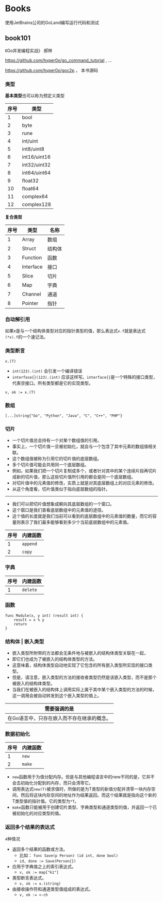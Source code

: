 # Books

使用JetBrains公司的GoLand编写运行代码和测试

## book101

《Go并发编程实战》 郝林

<https://github.com/hyper0x/go_command_tutorial> , ...

<https://github.com/hyper0x/goc2p> ， 本书源码

### 类型

**基本类型**也可以称为预定义类型

|序号|类型|
|---|---|
|1|bool|
|2|byte|
|3|rune|
|4|int/uint|
|5|int8/uint8|
|6|int16/uint16|
|7|int32/uint32|
|8|int64/uint64|
|9|float32|
|10|float64|
|11|complex64|
|12|complex128|

**复合类型**

|序号|类型|名称|
|---|---|---|
|1|Array|数组|
|2|Struct|结构体|
|3|Function|函数|
|4|Interface|接口|
|5|Slice|切片|
|6|Map|字典|
|7|Channel|通道|
|8|Pointer|指针|

### 自动解引用

如果x是与一个结构体类型对应的指针类型的值，那么表达式`x.f`就是表达式`(*x).f`的一个速记法。

### 类型断言

```
x.(T)
```

- `int(123).(int)` 会引发一个编译错误
- `interface{}(123).(int)` 应该这样写。`interface{}`是一个特殊的接口类型，代表空接口。所有类型都是它的实现类型。

```
v, ok := x.(T)
```

### 数组

```
[...]string{"Go", "Python", "Java", "C", "C++", "PHP"}
```

### 切片

- 一个切片值总会持有一个对某个数组值的引用。
- 事实上，一个切片值一旦被初始化，就会与一个包含了其中元素的数组值相关联。
- 这个数组值被称为引用它的切片值的底层数组。
- 多个切片值可能会共用同一个底层数组。
- 例如，如果我们把一个切片复制成多个，或者针对其中的某个连续片段再切片成新的切片值，那么这些切片值所引用的都会是同一个底层数组。
- 对切片值中的元素值的修改，实质上就是对其底层数组上的对应元素的修改。
- 从这个角度看，切片值类似于指向底层数组的指针。

-----
- 我们可以把切片值想象成朝向其底层数组的一个窗口。
- 这个窗口是我们查看底层数组中的元素值的途径。
- 这个值的长度就是我们当前可以看到的底层数组中的元素值的数量，而它的容量则表示了我们最多能够看到多少个当前底层数组中的元素值。

|序号|内建函数|
|---|---|
|1|`append`|
|2|`copy`|

### 字典

|序号|内建函数|
|---|---|
|1|`delete`|

### 函数

```
func Module(x, y int) (result int) {
    result = x % y
    return
}
```

### 结构体 | 嵌入类型

- 嵌入类型所附带的方法都会无条件地与被嵌入的结构体类型关联在一起，
- 即它们也成为了被嵌入的结构体类型的方法。
- 这意味着，结构体类型自动地实现了它包含的所有嵌入类型所实现的接口类型。
- 但是，请注意，嵌入类型的方法的接收者类型仍然是该嵌入类型，而不是那个被嵌入的结构体类型。
- 当我们在被嵌入的结构体上调用实际上属于其中某个嵌入类型的方法的时候，这一调用会被自动转发到这个嵌入类型的值上。

|需要强调的是|
|---|
|在Go语言中，只存在嵌入而不存在继承的概念。|

### 数据初始化

|序号|内建函数|
|---|---|
|1|`new`|
|2|`make`|

- `new`函数用于为值分配内存。但是与其他编程语言中的new不同的是，它并不会去初始化分配到的内存，而只会清零它。
- 调用表达式`new(T)`被求值时，所做的是为T类型的新值分配并清零一块内存空间，然后将这块内存空间的地址作为结果返回。而这个结果就是指向这个新的T类型值的指针值。它的类型为`*T`。
- `make`函数只能被用于创建切片类型、字典类型和通道类型的值，并返回一个已被初始化的对应类型的值。

### 返回多个结果的表达式

`4`种情况
- 返回多个结果的函数或方法。
    - 比如： `func Save(p Person) (id int, done bool)`
    - `id, done := Save(Person{})`
- 应用于字典值之上的索引表达式。
    - `v, ok := map["k1"]`
- 类型断言表达式。
    - `v, ok := x.(string)`
- 由接收操作符和通道类型值组成的表达式。
    - `v, ok := <-ch`
